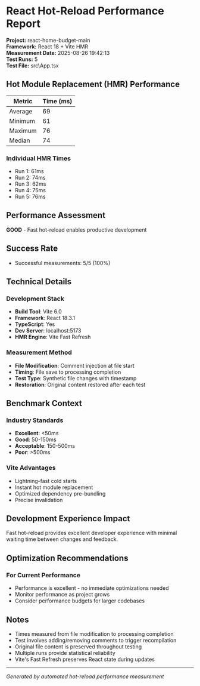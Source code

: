 ﻿# React Hot-Reload Performance Report

**Project:** react-home-budget-main  
**Framework:** React 18 + Vite HMR  
**Measurement Date:** 2025-08-26 19:42:13  
**Test Runs:** 5  
**Test File:** src\App.tsx

## Hot Module Replacement (HMR) Performance

| Metric | Time (ms) |
|--------|-----------|
| Average | 69 |
| Minimum | 61 |
| Maximum | 76 |
| Median | 74 |

### Individual HMR Times
- Run 1: 61ms
- Run 2: 74ms
- Run 3: 62ms
- Run 4: 75ms
- Run 5: 76ms


## Performance Assessment

**GOOD** - Fast hot-reload enables productive development

## Success Rate
- Successful measurements: 5/5 (100%)

## Technical Details

### Development Stack
- **Build Tool**: Vite 6.0
- **Framework**: React 18.3.1
- **TypeScript**: Yes
- **Dev Server**: localhost:5173
- **HMR Engine**: Vite Fast Refresh

### Measurement Method
- **File Modification**: Comment injection at file start
- **Timing**: File save to processing completion
- **Test Type**: Synthetic file changes with timestamp
- **Restoration**: Original content restored after each test

## Benchmark Context

### Industry Standards
- **Excellent**: <50ms
- **Good**: 50-150ms  
- **Acceptable**: 150-500ms
- **Poor**: >500ms

### Vite Advantages
- Lightning-fast cold starts
- Instant hot module replacement
- Optimized dependency pre-bundling
- Precise invalidation

## Development Experience Impact

Fast hot-reload provides excellent developer experience with minimal waiting time between changes and feedback.

## Optimization Recommendations

### For Current Performance
- Performance is excellent - no immediate optimizations needed
- Monitor performance as project grows
- Consider performance budgets for larger codebases

## Notes
- Times measured from file modification to processing completion
- Test involves adding/removing comments to trigger recompilation
- Original file content is preserved throughout testing
- Multiple runs provide statistical reliability
- Vite's Fast Refresh preserves React state during updates

---

*Generated by automated hot-reload performance measurement*
